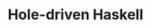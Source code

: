 ---
title: Hole-driven Haskell
url-video: http://matthew.brecknell.net/post/hole-driven-haskell/
authors:
- Matthew Brecknell
type: presentation
tags:
- editing
- hole-driven programming
- type-driven programming
doHaskell-type: video lecture
dohaskell-year: 2013
---